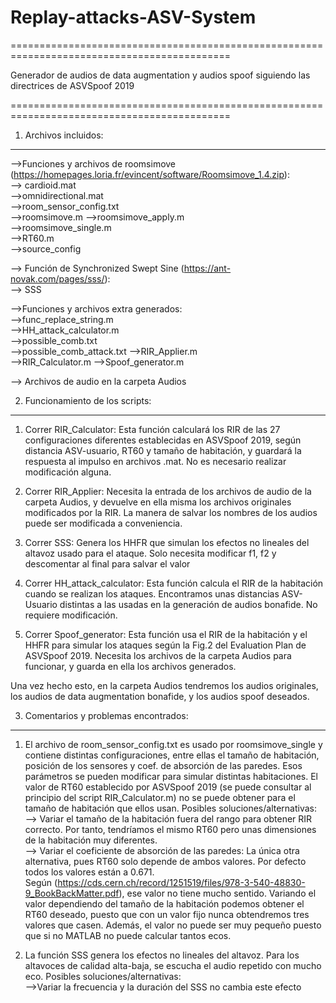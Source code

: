 # Replay-attacks-ASV-System

============================================================================================

Generador de audios de data augmentation y audios spoof siguiendo las directrices de ASVSpoof 2019

============================================================================================

1. Archivos incluidos:
_______________________

-->Funciones y archivos de roomsimove (https://homepages.loria.fr/evincent/software/Roomsimove_1.4.zip):    
    --> cardioid.mat      
    -->omnidirectional.mat  
    -->room_sensor_config.txt   
    -->roomsimove.m 
    -->roomsimove_apply.m   
    -->roomsimove_single.m  
    -->RT60.m   
    -->source_config    

--> Función de Synchronized Swept Sine (https://ant-novak.com/pages/sss/):  
    --> SSS     
    
-->Funciones y archivos extra generados:    
    -->func_replace_string.m    
    -->HH_attack_calculator.m   
    -->possible_comb.txt    
    -->possible_comb_attack.txt 
    -->RIR_Applier.m    
    -->RIR_Calculator.m 
    -->Spoof_generator.m    
    
--> Archivos de audio en la carpeta Audios


2. Funcionamiento de los scripts:
___________________________________
1. Correr RIR_Calculator: Esta función calculará los RIR de las 27 configuraciones diferentes establecidas en ASVSpoof 2019, según distancia ASV-usuario, RT60 y tamaño
de habitación, y guardará la respuesta al impulso en archivos .mat. No es necesario realizar modificación alguna.

2. Correr RIR_Applier: Necesita la entrada de los archivos de audio de la carpeta Audios, y devuelve en ella misma los archivos originales modificados por la RIR. 
La manera de salvar los nombres de los audios puede ser modificada a conveniencia.

3. Correr SSS: Genera los HHFR que simulan los efectos no lineales del altavoz usado para el ataque. Solo necesita modificar f1, f2 y descomentar al final para salvar el valor

4. Correr HH_attack_calculator: Esta función calcula el RIR de la habitación cuando se realizan los ataques. Encontramos unas distancias ASV-Usuario distintas a las usadas en 
la generación de audios bonafide. No requiere modificación.

5. Correr Spoof_generator: Esta función usa el RIR de la habitación y el HHFR para simular los ataques según la Fig.2 del Evaluation Plan de ASVSpoof 2019. 
                           Necesita los archivos de la carpeta Audios para funcionar, y guarda en ella los archivos generados.

Una vez hecho esto, en la carpeta Audios tendremos los audios originales, los audios de data augmentation bonafide, y los audios spoof deseados.

3. Comentarios y problemas encontrados:
___________________________________
1. El archivo de room_sensor_config.txt es usado por roomsimove_single y contiene distintas configuraciones, entre ellas el tamaño de habitación, posición de los sensores 
y coef. de absorción de las paredes. Esos parámetros se pueden modificar para simular distintas habitaciones. El valor de RT60 establecido por ASVSpoof 2019 (se puede consultar 
al principio del script RIR_Calculator.m) no se puede obtener para el tamaño de habitación que ellos usan. 
Posibles soluciones/alternativas:   
  --> Variar el tamaño de la habitación fuera del rango para obtener RIR correcto. Por tanto, tendríamos el mismo RT60 pero unas dimensiones de la habitación muy diferentes.   
  --> Variar el coeficiente de absorción de las paredes: La única otra alternativa, pues RT60 solo depende de ambos valores. Por defecto todos los valores están a 0.671.   
  Según (https://cds.cern.ch/record/1251519/files/978-3-540-48830-9_BookBackMatter.pdf), ese valor no tiene mucho sentido. Variando el valor dependiendo del tamaño de la 
  habitación podemos obtener el RT60 deseado, puesto que con un valor fijo nunca obtendremos tres valores que casen. Además, el valor no puede ser muy pequeño puesto que si
  no MATLAB no puede calcular tantos ecos.  
  
2. La función SSS genera los efectos no lineales del altavoz. Para los altavoces de calidad alta-baja, se escucha el audio repetido con mucho eco. 
Posibles soluciones/alternativas:   
  -->Variar la frecuencia y la duración del SSS no cambia este efecto
